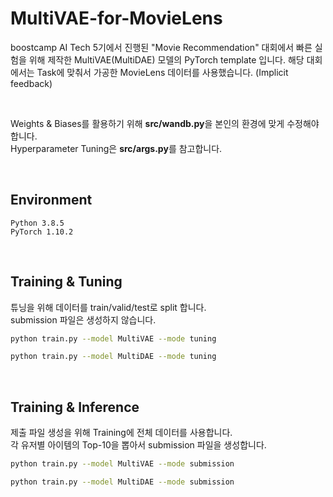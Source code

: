 # MultiVAE-for-MovieLens

boostcamp AI Tech 5기에서 진행된 "Movie Recommendation" 대회에서 빠른 실험을 위해 제작한 MultiVAE(MultiDAE) 모델의 PyTorch template 입니다.
해당 대회에서는 Task에 맞춰서 가공한 MovieLens 데이터를 사용했습니다. (Implicit feedback)

<br>

Weights & Biases를 활용하기 위해 **src/wandb.py**을 본인의 환경에 맞게 수정해야 합니다.  
Hyperparameter Tuning은 **src/args.py**를 참고합니다.

<br>

## Environment
`Python 3.8.5`  
`PyTorch 1.10.2`


<br>

## Training & Tuning

튜닝을 위해 데이터를 train/valid/test로 split 합니다.  
submission 파일은 생성하지 않습니다.

```bash
python train.py --model MultiVAE --mode tuning
```

```bash
python train.py --model MultiDAE --mode tuning
```

<br>

## Training & Inference

제출 파일 생성을 위해 Training에 전체 데이터를 사용합니다.  
각 유저별 아이템의 Top-10을 뽑아서 submission 파일을 생성합니다.

```bash
python train.py --model MultiVAE --mode submission
```

```bash
python train.py --model MultiDAE --mode submission
```
